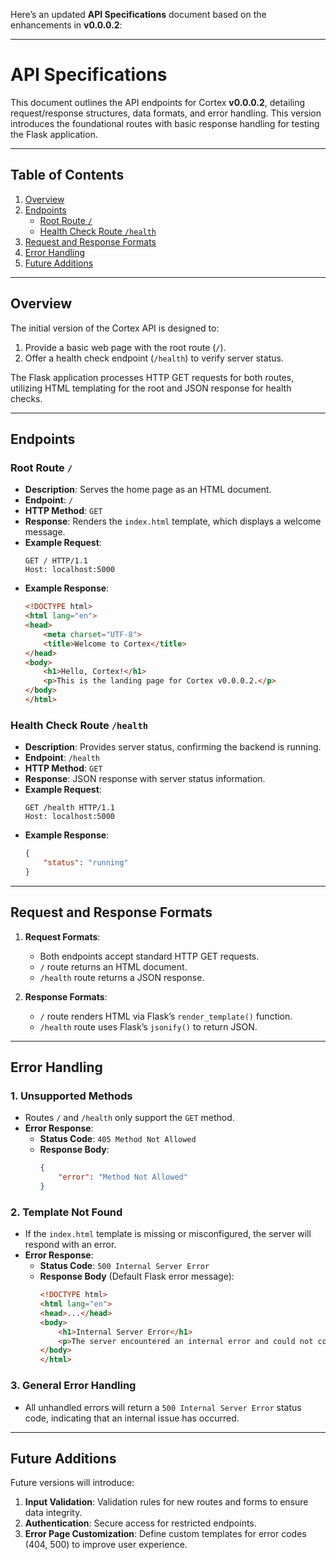 Here’s an updated **API Specifications** document based on the enhancements in **v0.0.0.2**:

---

# **API Specifications**

This document outlines the API endpoints for Cortex **v0.0.0.2**, detailing request/response structures, data formats, and error handling. This version introduces the foundational routes with basic response handling for testing the Flask application.

---

## **Table of Contents**
1. [Overview](#overview)
2. [Endpoints](#endpoints)
   - [Root Route `/`](#root-route-)
   - [Health Check Route `/health`](#health-check-route-health)
3. [Request and Response Formats](#request-and-response-formats)
4. [Error Handling](#error-handling)
5. [Future Additions](#future-additions)

---

## **Overview**

The initial version of the Cortex API is designed to:
1. Provide a basic web page with the root route (`/`).
2. Offer a health check endpoint (`/health`) to verify server status.

The Flask application processes HTTP GET requests for both routes, utilizing HTML templating for the root and JSON response for health checks.

---

## **Endpoints**

### **Root Route `/`**

- **Description**: Serves the home page as an HTML document.
- **Endpoint**: `/`
- **HTTP Method**: `GET`
- **Response**: Renders the `index.html` template, which displays a welcome message.
- **Example Request**:
  ```http
  GET / HTTP/1.1
  Host: localhost:5000
  ```
- **Example Response**:
  ```html
  <!DOCTYPE html>
  <html lang="en">
  <head>
      <meta charset="UTF-8">
      <title>Welcome to Cortex</title>
  </head>
  <body>
      <h1>Hello, Cortex!</h1>
      <p>This is the landing page for Cortex v0.0.0.2.</p>
  </body>
  </html>
  ```

### **Health Check Route `/health`**

- **Description**: Provides server status, confirming the backend is running.
- **Endpoint**: `/health`
- **HTTP Method**: `GET`
- **Response**: JSON response with server status information.
- **Example Request**:
  ```http
  GET /health HTTP/1.1
  Host: localhost:5000
  ```
- **Example Response**:
  ```json
  {
      "status": "running"
  }
  ```

---

## **Request and Response Formats**

1. **Request Formats**:
   - Both endpoints accept standard HTTP GET requests.
   - `/` route returns an HTML document.
   - `/health` route returns a JSON response.
   
2. **Response Formats**:
   - `/` route renders HTML via Flask’s `render_template()` function.
   - `/health` route uses Flask’s `jsonify()` to return JSON.

---

## **Error Handling**

### **1. Unsupported Methods**
   - Routes `/` and `/health` only support the `GET` method.
   - **Error Response**:
     - **Status Code**: `405 Method Not Allowed`
     - **Response Body**:
       ```json
       {
           "error": "Method Not Allowed"
       }
       ```

### **2. Template Not Found**
   - If the `index.html` template is missing or misconfigured, the server will respond with an error.
   - **Error Response**:
     - **Status Code**: `500 Internal Server Error`
     - **Response Body** (Default Flask error message):
       ```html
       <!DOCTYPE html>
       <html lang="en">
       <head>...</head>
       <body>
           <h1>Internal Server Error</h1>
           <p>The server encountered an internal error and could not complete your request.</p>
       </body>
       </html>
       ```

### **3. General Error Handling**
   - All unhandled errors will return a `500 Internal Server Error` status code, indicating that an internal issue has occurred.

---

## **Future Additions**

Future versions will introduce:
1. **Input Validation**: Validation rules for new routes and forms to ensure data integrity.
2. **Authentication**: Secure access for restricted endpoints.
3. **Error Page Customization**: Define custom templates for error codes (404, 500) to improve user experience.
